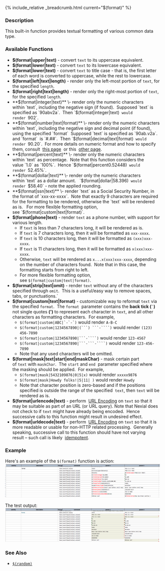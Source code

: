 {% include_relative _breadcrumb.html current="$(format)" %}


### Description
This built-in function provides textual formatting of various common data type.  


### Available Functions
- **$(format|upper|text)** \- convert `text` to its uppercase equivalent.
- **$(format|lower|text)** \- convert `text` to its lowercase equivalent.
- **$(format|lower|text)** \- convert `text` to title case - that is, the first letter of each word is converted to 
  uppercase, while the rest to lowercase.
- **$(format|left|text|length)** \- render only the left-most portion of `text`, for the specified `length`.
- **$(format|right|text|length)** \- render only the right-most portion of `text`, for the specified `length`.
- **$(format|integer|text)** \- render only the numeric characters within `text`, including the negative sign (if 
  found).  Supposed `text` is specified as `90abv2a`.  Then `$(format|integer|text)` would render `902`.
- **$(format|number|text|format)** \- render only the numeric characters within `text`, including the negative sign 
  and decimal point (if found), using the specified `format`  Supposed `text` is specified as `90ab.v2a`. and `format` 
  is `#.##`.  Then `$(format|decimal|text|format)` would render `90.20`.  For more details on numeric format and how 
  to specify them, consult 
  <a href="https://docs.oracle.com/javase/8/docs/api/java/text/DecimalFormat.html" class="external-link">this page</a> 
  or this 
  <a href="https://docs.oracle.com/javase/tutorial/i18n/format/decimalFormat.html" class="external-link">other page</a>.
- **$(format|percent|text)** \- render only the numeric characters within `text` as percentage.  Note that this 
  function considers the value `1.0` as `100%`.  Hence `$(format|percent0.52448)` would render `52.45%`.
- **$(format|dollar|text)** \- render only the numeric characters within `text` as a dollar amount.  
  `$(format|dollar|58.396)` would render `$58.40` \- note the applied rounding.
- **$(format|ssn|text)** \- render `text` as a Social Security Number, in the format of `xxx-xx-xxxx`.  Note that 
  exactly 9 characters are required for the formatting to be rendered, otherwise the `text` will be rendered as is.  
  For more flexible formatting option, see `$(format|custom|text|format)`.
- **$(format|phone|text)** \- render `text` as a phone number, with support for various length.  
	 - If `text` is less than 7 characters long, it will be rendered as is.
	 - If `text` is 7 characters long, then it will be formatted as `xxx-xxxx`.  
	 - If `text` is 10 characters long, then it will be formatted as `(xxx)xxx-xxxx`.
	 - If `text` is 11 characters long, then it will be formatted as `x(xxx)xxx-xxxx`.
	 - Otherwise, `text` will be rendered as `x...x(xxx)xxx-xxxx`, depending on the number of characters found.  Note 
	   that in this case, the formatting starts from right to left.
	 - For more flexible formatting option, see `$(format|custom|text|format)`.
- **$(format|strip|text|omit)** \- render `text` without any of the characters specified through `omit`.  This is a 
  useful/easy way to remove spaces, tabs, or punctuations.`
- **$(format|custom|text|format)** \- customizable way to reformat `text` via the specified `format`.  The `format` 
  parameter contains the **back tick (`` ` ``)**  not single quotes **(')** to represent each character in `text`, and 
  all other characters as formatting characters.  For example,
  - ``$(format|custom|ABC|`-`-`)`` would render `A-B-C`
  - `$(format|custom|1234567890|(```) ```-````)` would render `(123) 456-7890`
  - `$(format|custom|1234567890|```-````)` would render `123-4567`
  - `$(format|custom|1234567890|```-```-````)` would render `123-456-7890`
  - Note that any used characters will be omitted.
- **$(format|mask|text|start|end|maskChar)** \- mask certain part of `text` with `maskChar`.  The `start` and `end` 
  parameter specified where the masking should be applied.  For example,
  - `$(format|mask|5432109876|0|5|x)` would render `xxxxx9876`
  - `$(format|mask|Howdy folks!|5|11| )` would render `Howdy`
  - Note that character position is zero-based and if the positions specified is outside the range of the specified 
    `text`, then `text` will be rendered as is. 
- **$(format|urlencode|text)** \- perform 
  <a href="https://en.wikipedia.org/wiki/Percent-encoding" class="external-link">URL Encoding</a> on `text` so that it 
  may be suitable as part of an URL (or URL query). Note that Nexial does not check to if `text` might have already 
  being encoded.  Hence successive calls to this function might result in undesired effect.
- **$(format|urldecode|text)** \- perform 
  <a href="https://en.wikipedia.org/wiki/Percent-encoding" class="external-link">URL Encoding</a> on `text` so that 
  it is more readable or usable for non-HTTP related processing.  Generally speaking, successive call to this function 
  should have not varying result – such call is likely 
  <a href="https://en.wikipedia.org/wiki/Idempotence" class="external-link">idempotent</a>.


### Example
Here's an example of the `$(format)` function is action:<br/>
![script](image/$(format)_01.png)

The test output:<br/>
![output](image/$(format)_02.png)


### See Also
- [`$(random)`]($(random))